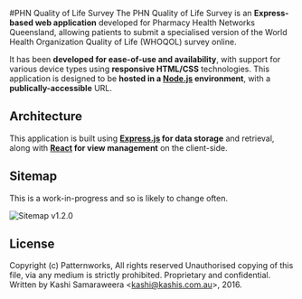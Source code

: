 #PHN Quality of Life Survey
The PHN Quality of Life Survey is an **Express-based web application** developed for Pharmacy Health Networks Queensland, allowing patients to submit a specialised version of the World Health Organization Quality of Life (WHOQOL) survey online.

It has been **developed for ease-of-use and availability**, with support for various device types using **responsive HTML/CSS** technologies. This application is designed to be **hosted in a [Node.js](https://nodejs.org/en/) environment**, with a **publically-accessible** URL.

## Architecture
This application is built using **[Express.js](http://expressjs.com/) for data storage** and retrieval, along with **[React](https://facebook.github.io/react/) for view management** on the client-side.

## Sitemap
This is a work-in-progress and so is likely to change often.

![Sitemap v1.2.0](https://www.dropbox.com/s/zoee5kxly7u9pcx/sitemap-v1.2.0.png?dl=1)

## License
Copyright (c) Patternworks, All rights reserved
Unauthorised copying of this file, via any medium is strictly prohibited.
Proprietary and confidential.
Written by Kashi Samaraweera &lt;kashi@kashis.com.au&gt;, 2016.